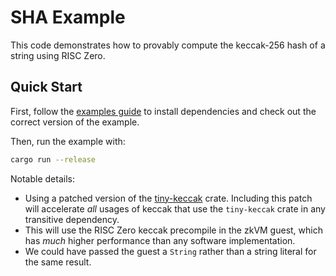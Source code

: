 # SHA Example

This code demonstrates how to provably compute the keccak-256 hash of a string using RISC Zero.

## Quick Start

First, follow the [examples guide] to install dependencies and check out the correct version of the example.

Then, run the example with:

```bash
cargo run --release
```

Notable details:

- Using a patched version of the [tiny-keccak] crate. Including this patch will accelerate _all_ usages of keccak that use the `tiny-keccak` crate in any transitive dependency.
- This will use the RISC Zero keccak precompile in the zkVM guest, which has _much_ higher performance than any software implementation.
- We could have passed the guest a `String` rather than a string literal for the same result.

[examples guide]: https://dev.risczero.com/api/zkvm/examples/#running-the-examples
[tiny-keccak]: https://docs.rs/crate/tiny-keccak/latest
